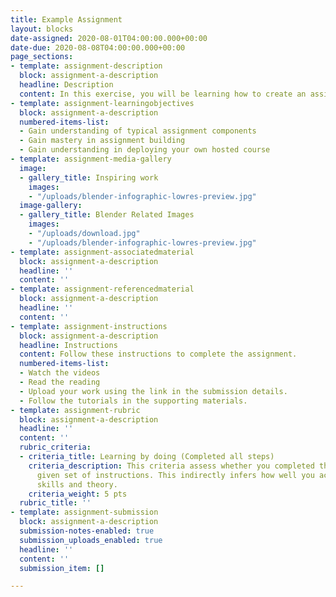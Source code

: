 ```yaml
---
title: Example Assignment
layout: blocks
date-assigned: 2020-08-01T04:00:00.000+00:00
date-due: 2020-08-08T04:00:00.000+00:00
page_sections:
- template: assignment-description
  block: assignment-a-description
  headline: Description
  content: In this exercise, you will be learning how to create an assignment.
- template: assignment-learningobjectives
  block: assignment-a-description
  numbered-items-list:
  - Gain understanding of typical assignment components
  - Gain mastery in assignment building
  - Gain understanding in deploying your own hosted course
- template: assignment-media-gallery
  image:
  - gallery_title: Inspiring work
    images:
    - "/uploads/blender-infographic-lowres-preview.jpg"
  image-gallery:
  - gallery_title: Blender Related Images
    images:
    - "/uploads/download.jpg"
    - "/uploads/blender-infographic-lowres-preview.jpg"
- template: assignment-associatedmaterial
  block: assignment-a-description
  headline: ''
  content: ''
- template: assignment-referencedmaterial
  block: assignment-a-description
  headline: ''
  content: ''
- template: assignment-instructions
  block: assignment-a-description
  headline: Instructions
  content: Follow these instructions to complete the assignment.
  numbered-items-list:
  - Watch the videos
  - Read the reading
  - Upload your work using the link in the submission details.
  - Follow the tutorials in the supporting materials.
- template: assignment-rubric
  block: assignment-a-description
  headline: ''
  content: ''
  rubric_criteria:
  - criteria_title: Learning by doing (Completed all steps)
    criteria_description: This criteria assess whether you completed the assignment's
      given set of instructions. This indirectly infers how well you acquired foundational
      skills and theory.
    criteria_weight: 5 pts
  rubric_title: ''
- template: assignment-submission
  block: assignment-a-description
  submission-notes-enabled: true
  submission_uploads_enabled: true
  headline: ''
  content: ''
  submission_item: []

---
```

